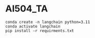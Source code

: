 # AI504_TA

```
conda create -n langchain python=3.11
conda activate langchain
pip install -r requirments.txt
```